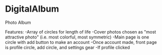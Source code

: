 # DigitalAlbum
Photo Album

Features:
-Array of circles for length of life
-Cover photos chosen as "most attractive photo" (i.e. most colorful, most symmetric)
-Main page is one circle with add button to make an account
-Once account made, front page is profile circle, add circle, and settings gear
-If profile clicked 
